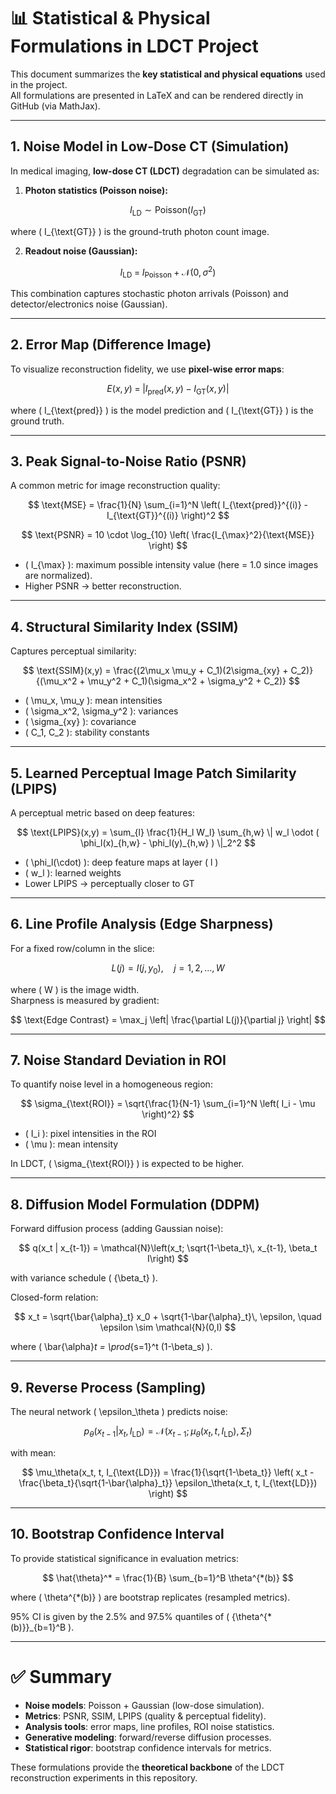 # 📊 Statistical & Physical Formulations in LDCT Project

This document summarizes the **key statistical and physical equations** used in the project.  
All formulations are presented in LaTeX and can be rendered directly in GitHub (via MathJax).

---

## 1. Noise Model in Low-Dose CT (Simulation)

In medical imaging, **low-dose CT (LDCT)** degradation can be simulated as:

1. **Photon statistics (Poisson noise):**

$$
I_{\text{LD}} \sim \text{Poisson}(I_{\text{GT}})
$$

where \( I_{\text{GT}} \) is the ground-truth photon count image.  

2. **Readout noise (Gaussian):**

$$
I_{\text{LD}} \;=\; I_{\text{Poisson}} + \mathcal{N}(0, \sigma^2)
$$

This combination captures stochastic photon arrivals (Poisson) and detector/electronics noise (Gaussian).

---

## 2. Error Map (Difference Image)

To visualize reconstruction fidelity, we use **pixel-wise error maps**:

$$
E(x,y) \;=\; |I_{\text{pred}}(x,y) - I_{\text{GT}}(x,y)|
$$

where \( I_{\text{pred}} \) is the model prediction and \( I_{\text{GT}} \) is the ground truth.

---

## 3. Peak Signal-to-Noise Ratio (PSNR)

A common metric for image reconstruction quality:

$$
\text{MSE} = \frac{1}{N} \sum_{i=1}^N \left( I_{\text{pred}}^{(i)} - I_{\text{GT}}^{(i)} \right)^2
$$

$$
\text{PSNR} = 10 \cdot \log_{10} \left( \frac{I_{\max}^2}{\text{MSE}} \right)
$$

- \( I_{\max} \): maximum possible intensity value (here = 1.0 since images are normalized).
- Higher PSNR → better reconstruction.

---

## 4. Structural Similarity Index (SSIM)

Captures perceptual similarity:

$$
\text{SSIM}(x,y) = \frac{(2\mu_x \mu_y + C_1)(2\sigma_{xy} + C_2)}{(\mu_x^2 + \mu_y^2 + C_1)(\sigma_x^2 + \sigma_y^2 + C_2)}
$$

- \( \mu_x, \mu_y \): mean intensities  
- \( \sigma_x^2, \sigma_y^2 \): variances  
- \( \sigma_{xy} \): covariance  
- \( C_1, C_2 \): stability constants  

---

## 5. Learned Perceptual Image Patch Similarity (LPIPS)

A perceptual metric based on deep features:

$$
\text{LPIPS}(x,y) = \sum_{l} \frac{1}{H_l W_l} \sum_{h,w} \| w_l \odot ( \phi_l(x)_{h,w} - \phi_l(y)_{h,w} ) \|_2^2
$$

- \( \phi_l(\cdot) \): deep feature maps at layer \( l \)  
- \( w_l \): learned weights  
- Lower LPIPS → perceptually closer to GT  

---

## 6. Line Profile Analysis (Edge Sharpness)

For a fixed row/column in the slice:

$$
L(j) = I(j,y_0), \quad j = 1,2,\dots,W
$$

where \( W \) is the image width.  
Sharpness is measured by gradient:

$$
\text{Edge Contrast} = \max_j \left| \frac{\partial L(j)}{\partial j} \right|
$$

---

## 7. Noise Standard Deviation in ROI

To quantify noise level in a homogeneous region:

$$
\sigma_{\text{ROI}} = \sqrt{\frac{1}{N-1} \sum_{i=1}^N \left( I_i - \mu \right)^2}
$$

- \( I_i \): pixel intensities in the ROI  
- \( \mu \): mean intensity  

In LDCT, \( \sigma_{\text{ROI}} \) is expected to be higher.

---

## 8. Diffusion Model Formulation (DDPM)

Forward diffusion process (adding Gaussian noise):

$$
q(x_t | x_{t-1}) = \mathcal{N}\left(x_t; \sqrt{1-\beta_t}\, x_{t-1}, \beta_t I\right)
$$

with variance schedule \( \{\beta_t\} \).  

Closed-form relation:

$$
x_t = \sqrt{\bar{\alpha}_t} x_0 + \sqrt{1-\bar{\alpha}_t}\, \epsilon, 
\quad \epsilon \sim \mathcal{N}(0,I)
$$

where \( \bar{\alpha}_t = \prod_{s=1}^t (1-\beta_s) \).  

---

## 9. Reverse Process (Sampling)

The neural network \( \epsilon_\theta \) predicts noise:

$$
p_\theta(x_{t-1} | x_t, I_{\text{LD}}) = \mathcal{N}\left(x_{t-1}; \mu_\theta(x_t, t, I_{\text{LD}}), \Sigma_t\right)
$$

with mean:

$$
\mu_\theta(x_t, t, I_{\text{LD}}) = \frac{1}{\sqrt{1-\beta_t}} 
\left( x_t - \frac{\beta_t}{\sqrt{1-\bar{\alpha}_t}} \epsilon_\theta(x_t, t, I_{\text{LD}}) \right)
$$

---

## 10. Bootstrap Confidence Interval

To provide statistical significance in evaluation metrics:

$$
\hat{\theta}^* = \frac{1}{B} \sum_{b=1}^B \theta^{*(b)}
$$

where \( \theta^{*(b)} \) are bootstrap replicates (resampled metrics).  

95% CI is given by the 2.5% and 97.5% quantiles of \( \{\theta^{*(b)}\}_{b=1}^B \).

---

# ✅ Summary

- **Noise models**: Poisson + Gaussian (low-dose simulation).  
- **Metrics**: PSNR, SSIM, LPIPS (quality & perceptual fidelity).  
- **Analysis tools**: error maps, line profiles, ROI noise statistics.  
- **Generative modeling**: forward/reverse diffusion processes.  
- **Statistical rigor**: bootstrap confidence intervals for metrics.  

These formulations provide the **theoretical backbone** of the LDCT reconstruction experiments in this repository.
